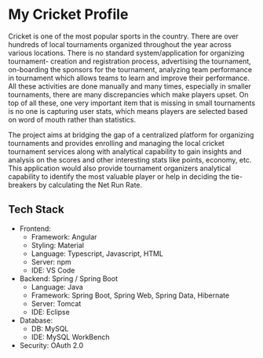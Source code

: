 # My Cricket Profile

Cricket is one of the most popular sports in the country. There are over hundreds of local tournaments organized throughout the year across various locations. There is no standard system/application for organizing tournament- creation and registration process, advertising the tournament, on-boarding the sponsors for the tournament, analyzing team performance in tournament which allows teams to learn and improve their performance. All these activities are done manually and many times, especially in smaller tournaments, there are many discrepancies which make players upset. On top of all these, one very important item that is missing in small tournaments is no one is capturing user stats, which means players are selected based on word of mouth rather than statistics.

The project aims at bridging the gap of a centralized platform for organizing tournaments and provides enrolling and managing the local cricket tournament services along with analytical capability to gain insights and analysis on the scores and other interesting stats like points, economy, etc. This application would also provide tournament organizers analytical capability to identify the most valuable player or help in deciding the tie-breakers by calculating the Net Run Rate.

## Tech Stack
- Frontend: 
    - Framework: Angular
    - Styling: Material
    - Language: Typescript, Javascript, HTML
    - Server: npm
    - IDE: VS Code
- Backend: Spring / Spring Boot
    - Language: Java
    - Framework: Spring Boot, Spring Web, Spring Data, Hibernate
    - Server: Tomcat
    - IDE: Eclipse
- Database: 
    - DB: MySQL
    - IDE: MySQL WorkBench
- Security: OAuth 2.0

<!--

**Here are some ideas to get you started:**

🙋‍♀️ A short introduction - what is your organization all about?
🌈 Contribution guidelines - how can the community get involved?
👩‍💻 Useful resources - where can the community find your docs? Is there anything else the community should know?
🍿 Fun facts - what does your team eat for breakfast?
🧙 Remember, you can do mighty things with the power of [Markdown](https://docs.github.com/github/writing-on-github/getting-started-with-writing-and-formatting-on-github/basic-writing-and-formatting-syntax)
-->
